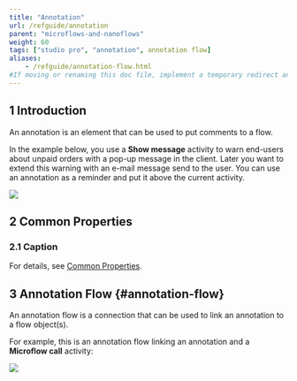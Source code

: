 ```yaml
---
title: "Annotation"
url: /refguide/annotation
parent: "microflows-and-nanoflows"
weight: 60
tags: ["studio pro", "annotation", annotation flow]
aliases:
    - /refguide/annotation-flow.html
#If moving or renaming this doc file, implement a temporary redirect and let the respective team know they should update the URL in the product. See Mapping to Products for more details.
---
```


## 1 Introduction

An annotation is an element that can be used to put comments to a flow.

In the example below, you use a **Show message** activity to warn end-users about unpaid orders with a pop-up message in the client. Later you want to extend this warning with an e-mail message send to the user. You can use an annotation as a reminder and put it above the current activity.

![](/attachments/refguide/modeling/application-logic/microflows-and-nanoflows/annotation/anotation.png)

## 2 Common Properties

### 2.1 Caption

For details, see [Common Properties](microflow-element-common-properties).

## 3 Annotation Flow {#annotation-flow}

An annotation flow is a connection that can be used to link an annotation to a flow object(s).

For example, this is an annotation flow linking an annotation and a **Microflow call** activity:

![](/attachments/refguide/modeling/application-logic/microflows-and-nanoflows/annotation/anotation-flow.png)